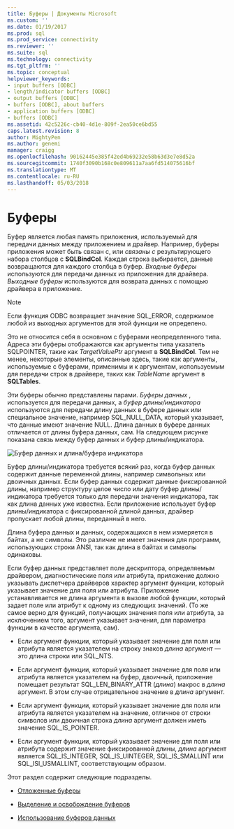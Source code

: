 ```yaml
---
title: Буферы | Документы Microsoft
ms.custom: ''
ms.date: 01/19/2017
ms.prod: sql
ms.prod_service: connectivity
ms.reviewer: ''
ms.suite: sql
ms.technology: connectivity
ms.tgt_pltfrm: ''
ms.topic: conceptual
helpviewer_keywords:
- input buffers [ODBC]
- length/indicator buffers [ODBC]
- output buffers [ODBC]
- buffers [ODBC], about buffers
- application buffers [ODBC]
- buffers [ODBC]
ms.assetid: 42c5226c-cb40-4d1e-809f-2ea50ce6bd55
caps.latest.revision: 8
author: MightyPen
ms.author: genemi
manager: craigg
ms.openlocfilehash: 90162445e385f42ed4b69232e58b63d3e7e8d52a
ms.sourcegitcommit: 1740f3090b168c0e809611a7aa6fd514075616bf
ms.translationtype: MT
ms.contentlocale: ru-RU
ms.lasthandoff: 05/03/2018
---
```

# <a name="buffers"></a>Буферы
Буфер является любая память приложения, используемый для передачи данных между приложением и драйвер. Например, буферы приложения может быть связан с, или *связаны с* результирующего набора столбцов с **SQLBindCol**. Каждая строка выбирается, данные возвращаются для каждого столбца в буфер. *Входные буферы* используются для передачи данных из приложения для драйвера. *Выходные буферы* используются для возврата данных с помощью драйвера в приложение.  
  
> [!NOTE]  
>  Если функция ODBC возвращает значение SQL_ERROR, содержимое любой из выходных аргументов для этой функции не определено.  
  
 Это не относится себя в основном с буферами неопределенного типа. Адреса эти буферы отображаются как аргументы типа указатель SQLPOINTER, такие как *TargetValuePtr* аргумент в **SQLBindCol**. Тем не менее, некоторые элементы, описанные здесь, такие как аргументы, используемые с буферами, применимы и к аргументам, используемым для передачи строк в драйвере, таких как *TableName* аргумент в **SQLTables**.  
  
 Эти буферы обычно представлены парами. *Буферы данных* , используется для передачи данных, а *буфер длины/индикатора* используются для передачи длину данных в буфере данных или специальное значение, например SQL_NULL_DATA, который указывает, что данные имеют значение NULL. Длина данных в буфере данных отличается от длины буфера данных, сам. На следующем рисунке показана связь между буфер данных и буфер длины/индикатора.  
  
 ![Буфер данных и длина&#47;буфера индикатора](../../../odbc/reference/develop-app/media/pr09.gif "pr09")  
  
 Буфер длины/индикатора требуется всякий раз, когда буфер данных содержит данные переменной длины, например символьных или двоичных данных. Если буфер данных содержит данные фиксированной длины, например структуру целое число или дату буфер длины/индикатора требуется только для передачи значения индикатора, так как длина данных уже известна. Если приложение использует буфер длины/индикатора с фиксированной длиной данных, драйвер пропускает любой длины, переданный в него.  
  
 Длина буфера данных и данных, содержащихся в нем измеряется в байтах, а не символы. Это различие не имеет значения для программ, использующих строки ANSI, так как длина в байтах и символы одинаковы.  
  
 Если буфер данных представляет поле дескриптора, определяемым драйвером, диагностические поля или атрибута, приложение должно указывать диспетчера драйверов характер аргумент функции, который указывает значение для поля или атрибута. Приложение устанавливается не длина аргумента в вызове любой функции, который задает поле или атрибут к одному из следующих значений. (То же самое верно для функций, получающих значения поля или атрибута, за исключением того, аргумент указывает значения, для параметра функции в качестве аргумента, сам).  
  
-   Если аргумент функции, который указывает значение для поля или атрибута является указателем на строку знаков *длина* аргумент — это длина строки или SQL_NTS.  
  
-   Если аргумент функции, который указывает значение для поля или атрибута является указателем на буфер, двоичный, приложение помещает результат SQL_LEN_BINARY_ATTR (*длина*) макрос в *длина* аргумент. В этом случае отрицательное значение в *длина* аргумент.  
  
-   Если аргумент функции, который указывает значение для поля или атрибута является указателем на значение, отличное от строки символов или двоичная строка *длина* аргумент должен иметь значение SQL_IS_POINTER.  
  
-   Если аргумент функции, который указывает значение для поля или атрибута содержит значение фиксированной длины, *длина* аргумент является SQL_IS_INTEGER, SQL_IS_UINTEGER, SQL_IS_SMALLINT или SQL_ISI_USMALLINT, соответствующим образом.  
  
 Этот раздел содержит следующие подразделы.  
  
-   [Отложенные буферы](../../../odbc/reference/develop-app/deferred-buffers.md)  
  
-   [Выделение и освобождение буферов](../../../odbc/reference/develop-app/allocating-and-freeing-buffers.md)  
  
-   [Использование буферов данных](../../../odbc/reference/develop-app/using-data-buffers.md)
